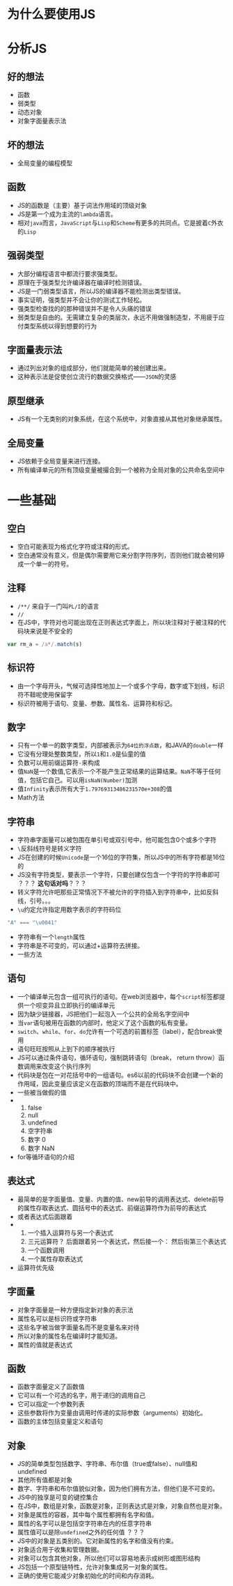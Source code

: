 # 为什么要使用JS

# 分析JS

## 好的想法
- 函数
- 弱类型
- 动态对象
- 对象字面量表示法

## 坏的想法
- 全局变量的编程模型

## 函数
- JS的函数是（主要）基于词法作用域的顶级对象
- JS是第一个成为主流的`lambda`语言。
- 相对`java`而言，`JavaScript`与`Lisp`和`Scheme`有更多的共同点。它是披着`C`外衣的`Lisp`

## 强弱类型
- 大部分编程语言中都流行要求强类型。
- 原理在于强类型允许编译器在编译时检测错误。
- JS是一门弱类型语言，所以JS的编译器不能检测出类型错误。
- 事实证明，强类型并不会让你的测试工作轻松。
- 强类型检查找的的那种错误并不是令人头痛的错误
- 弱类型是自由的。无需建立复杂的类层次，永远不用做强制造型，不用疲于应付类型系统以得到想要的行为

## 字面量表示法
- 通过列出对象的组成部分，他们就能简单的被创建出来。
- 这种表示法是促使创立流行的数据交换格式——`JSON`的灵感

## 原型继承
- JS有一个无类别的对象系统，在这个系统中，对象直接从其他对象继承属性。

## 全局变量
- JS依赖于全局变量来进行连接。
- 所有编译单元的所有顶级变量被撮合到一个被称为全局对象的公共命名空间中

# 一些基础

## 空白
- 空白可能表现为格式化字符或注释的形式。
- 空白通常没有意义，但是偶尔需要用它来分割字符序列，否则他们就会被何婷成一个单一的符号。

## 注释
- `/**/` 来自于一门叫`PL/I`的语言
- `//`
- 在JS中，字符对也可能出现在正则表达式字面上，所以块注释对于被注释的代码块来说是不安全的
```javascript
var rm_a = /a*/.match(s)
```

## 标识符
- 由一个字母开头，气候可选择性地加上一个或多个字母，数字或下划线，标识符不鞥呢使用保留字
- 标识符被用于语句、变量、参数、属性名、运算符和标记。

## 数字
- 只有一个单一的数字类型，内部被表示为`64位的浮点数`，和JAVA的`double`一样
- 它没有分理处整数类型，所以`1`和`1.0`是仙童的值
- 负数可以用前缀运算符`-`来构成
- 值`NaN`是一个数值,它表示一个不能产生正常结果的运算结果。`NaN`不等于任何值，包括它自己。可以用`isNaN(Number)`加测
- 值`Infinity`表示所有大于`1.79769313486231570e+308`的值
- Math方法

## 字符串
- 字符串字面量可以被包围在单引号或双引号中，他可能包含0个或多个字符
- `\`反斜线符号是转义字符
- JS在创建的时候`Unicode`是一个16位的字符集，所以JS中的所有字符都是16位的
- JS没有字符类型，要表示一个字符，只要创建仅包含一个字符的字符串即可 ？？？ **这句话对吗**？？？
- 转义字符允许吧那些正常情况下不被允许的字符插入到字符串中，比如反斜线，引号。。。
- `\u`约定允许指定用数字表示的字符码位
```javascript
"A" === "\u0041"
```
- 字符串有一个`length`属性
- 字符串是不可变的，可以通过+运算符去拼接。
- 一些方法

## 语句
- 一个编译单元包含一组可执行的语句。在web浏览器中，每个`script`标签都提供一个呗变异且立即执行的编译单元
- 因为缺少链接器，JS把他们一起泡入一个公共的全局名字空间中
- 当`var`语句被用在函数的内部时，他定义了这个函数的私有变量。
- `switch`、`while`、`for`、`do`允许有一个可选的前置标签（label），配合break使用
- 语句旺旺按照从上到下的顺序被执行
- JS可以通过条件语句，循环语句，强制跳转语句（break， return throw）函数调用来改变这个执行序列
- 代码块是包在一对花括号中的一组语句。es6以前的代码块不会创建一个新的作用域，因此变量应该定义在函数的顶端而不是在代码块中。
- 一些被当做假的值
-   1. false
    2. null
    3. undefined
    4. 空字符串
    5. 数字 0
    6. 数字 NaN
- for等循环语句的介绍

## 表达式
- 最简单的是字面量值、变量、内置的值、new前导的调用表达式、delete前导的属性存取表达式、圆括号中的表达式、前缀运算符作为前导的表达式
- 或者表达式后面跟着
-   1. 一个插入运算符与另一个表达式
    2. 三元运算符？ 后面跟着另一个表达式，然后接一个： 然后街第三个表达式
    3. 一个函数调用
    4. 一个属性存取表达式
- 运算符优先级

## 字面量
- 对象字面量是一种方便指定新对象的表示法
- 属性名可以是标识符或字符串
- 这些名字被当做字面量名而不是变量名来对待
- 所以对象的属性名在编译时才能知道。
- 属性的值就是表达式

## 函数
- 函数字面量定义了函数值
- 它可以有一个可选的名字，用于递归的调用自己
- 它可以指定一个参数列表
- 这些参数将作为变量由调用时传递的实际参数（arguments）初始化。
- 函数的主体包括变量定义和语句

## 对象
- JS的简单类型包括数字、字符串、布尔值（true或false）、null值和undefined
- 其他所有值都是对象
- 数字、字符串和布尔值貌似对象，因为他们拥有方法，但他们是不可变的。
- JS中的独享是可变的键控集合
- 在JS中，数组是对象，函数是对象，正则表达式是对象，对象自然也是对象。
- 对象是属性的容器，其中每个属性都拥有名字和值。
- 属性的名字可以是包括空字符串在内的任意字符串
- 属性值可以是除`undefined`之外的任何值 ？？？
- JS中的对象是五类别的。它对新属性的名字和值没有约束。
- 对象适合用于收集和管理数据。
- 对象可以包含其他对象，所以他们可以容易地表示成树形或图形结构
- JS包括一个原型链特性，允许对象集成另一对象的属性。
- 正确的使用它能减少对象初始化的时间和内存消耗。
